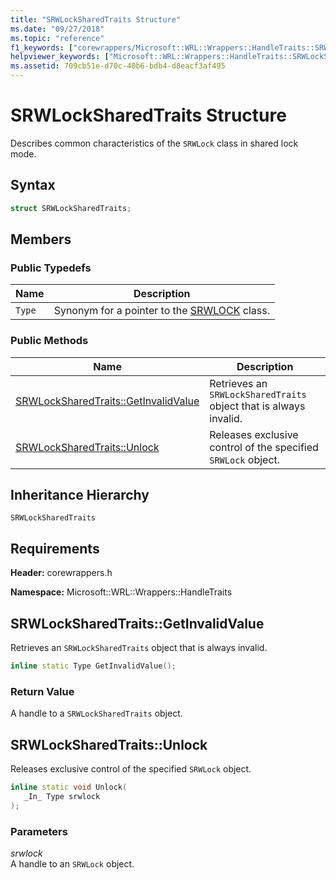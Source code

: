 ```yaml
---
title: "SRWLockSharedTraits Structure"
ms.date: "09/27/2018"
ms.topic: "reference"
f1_keywords: ["corewrappers/Microsoft::WRL::Wrappers::HandleTraits::SRWLockSharedTraits", "corewrappers/Microsoft::WRL::Wrappers::HandleTraits::SRWLockSharedTraits::GetInvalidValue", "corewrappers/Microsoft::WRL::Wrappers::HandleTraits::SRWLockSharedTraits::Unlock"]
helpviewer_keywords: ["Microsoft::WRL::Wrappers::HandleTraits::SRWLockSharedTraits structure", "Microsoft::WRL::Wrappers::HandleTraits::SRWLockSharedTraits::GetInvalidValue method", "Microsoft::WRL::Wrappers::HandleTraits::SRWLockSharedTraits::Unlock method"]
ms.assetid: 709cb51e-d70c-40b6-bdb4-d8eacf3af495
---
```

# SRWLockSharedTraits Structure

Describes common characteristics of the `SRWLock` class in shared lock mode.

## Syntax

```cpp
struct SRWLockSharedTraits;
```

## Members

### Public Typedefs

Name   | Description
------ | --------------------------------------------------------------------------
`Type` | Synonym for a pointer to the [SRWLOCK](srwlock-class.md) class.

### Public Methods

Name                                                     | Description
-------------------------------------------------------- | -----------------------------------------------------------------
[SRWLockSharedTraits::GetInvalidValue](#getinvalidvalue) | Retrieves an `SRWLockSharedTraits` object that is always invalid.
[SRWLockSharedTraits::Unlock](#unlock)                   | Releases exclusive control of the specified `SRWLock` object.

## Inheritance Hierarchy

`SRWLockSharedTraits`

## Requirements

**Header:** corewrappers.h

**Namespace:** Microsoft::WRL::Wrappers::HandleTraits

## <a name="getinvalidvalue"></a>SRWLockSharedTraits::GetInvalidValue

Retrieves an `SRWLockSharedTraits` object that is always invalid.

```cpp
inline static Type GetInvalidValue();
```

### Return Value

A handle to a `SRWLockSharedTraits` object.

## <a name="unlock"></a>SRWLockSharedTraits::Unlock

Releases exclusive control of the specified `SRWLock` object.

```cpp
inline static void Unlock(
   _In_ Type srwlock
);
```

### Parameters

*srwlock*<br/>
A handle to an `SRWLock` object.
